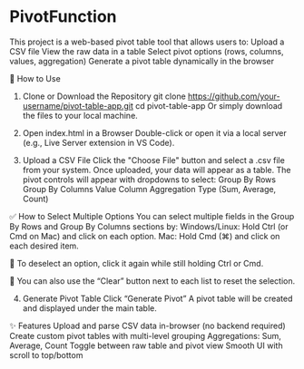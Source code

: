 # PivotFunction
This project is a web-based pivot table tool that allows users to:
Upload a CSV file
View the raw data in a table
Select pivot options (rows, columns, values, aggregation)
Generate a pivot table dynamically in the browser



🚀 How to Use
1. Clone or Download the Repository
git clone https://github.com/your-username/pivot-table-app.git
cd pivot-table-app
Or simply download the files to your local machine.

2. Open index.html in a Browser
Double-click or open it via a local server (e.g., Live Server extension in VS Code).

3. Upload a CSV File
Click the "Choose File" button and select a .csv file from your system.
Once uploaded, your data will appear as a table.
The pivot controls will appear with dropdowns to select:
Group By Rows
Group By Columns
Value Column
Aggregation Type (Sum, Average, Count)



✅ How to Select Multiple Options
You can select multiple fields in the Group By Rows and Group By Columns sections by:
     Windows/Linux: Hold Ctrl (or Cmd on Mac) and click on each option.
     Mac: Hold Cmd (⌘) and click on each desired item.

📝 To deselect an option, click it again while still holding Ctrl or Cmd.

📎 You can also use the “Clear” button next to each list to reset the selection.

4. Generate Pivot Table
Click “Generate Pivot”
A pivot table will be created and displayed under the main table.

✨ Features
Upload and parse CSV data in-browser (no backend required)
Create custom pivot tables with multi-level grouping
Aggregations: Sum, Average, Count
Toggle between raw table and pivot view
Smooth UI with scroll to top/bottom
